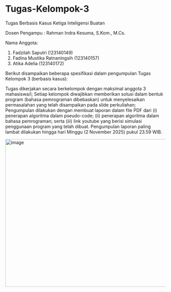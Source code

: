 # Tugas-Kelompok-3
Tugas Berbasis Kasus Ketiga Inteligensi Buatan

Dosen Pengampu : Rahman Indra Kesuma, S.Kom., M.Cs. 

Nama Anggota:
1. Fadzilah Saputri (!23140149)
2. Fadina Mustika Ratnaningsih (123140157)
3. Atika Adelia (123140172)

Berikut disampaikan beberapa spesifikasi dalam pengumpulan Tugas Kelompok 3 (berbasis kasus):

Tugas dikerjakan secara berkelompok dengan maksimal anggota 3 mahasiswa/i;
Setiap kelompok diwajibkan memberikan solusi dalam bentuk program (bahasa pemrograman dibebaskan) untuk menyelesaikan permasalahan yang telah disampaikan pada slide perkuliahan;
Pengumpulan dilakukan dengan membuat laporan dalam file PDF dari (i) penerapan algoritma dalam pseudo-code; (ii) penerapan algoritma dalam bahasa pemrograman; serta (iii) link youtube yang berisi simulasi penggunaan program yang telah dibuat. Pengumpulan laporan paling lambat dilakukan hingga hari Minggu (2 November 2025) pukul 23.59 WIB.

<img width="822" height="464" alt="image" src="https://github.com/user-attachments/assets/265c4f67-dd6c-4377-92f6-b88fc747abe0" />

